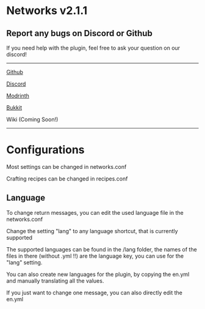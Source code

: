 # Networks v2.1.1


## Report any bugs on Discord or Github

If you need help with the plugin, feel free to ask your question on our discord!

---

[Github](https://github.com/Quantum625/networks)

[Discord](https://discord.gg/wQXKdtVPMd)

[Modrinth](https://modrinth.com/plugin/networks)

[Bukkit](https://dev.bukkit.org/projects/networks)

Wiki (Coming Soon!)

---

# Configurations

Most settings can be changed in networks.conf

Crafting recipes can be changed in recipes.conf

## Language

To change return messages, you can edit the used language file in the networks.conf

Change the setting "lang" to any language shortcut, that is currently supported

The supported languages can be found in the /lang folder, the names of the files in there (without .yml !!) are the language key, you can use for the "lang" setting.

You can also create new languages for the plugin, by copying the en.yml and manually translating all the values.

If you just want to change one message, you can also directly edit the en.yml
